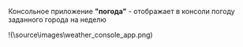 Консольное приложение __"погода"__ - отображает в консоли погоду заданного города на неделю

!(\source\images\weather_console_app.png)
